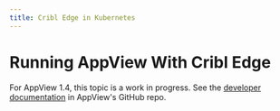 ```yaml
---
title: Cribl Edge in Kubernetes
---
```


# Running AppView With Cribl Edge

For AppView 1.4, this topic is a work in progress. See the [developer documentation](https://github.com/criblio/appview/tree/master/docs) in AppView's GitHub repo.
